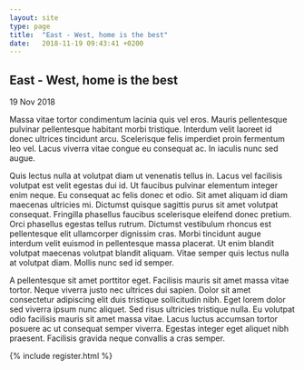 ```yaml
---
layout: site
type: page
title:  "East - West, home is the best"
date:   2018-11-19 09:43:41 +0200
---
```

<div class="post-title">
<h2>East - West, home is the best</h2>
<p class="date">19 Nov 2018</p>
</div>

<div class="text-conteiner">

<p> Massa vitae tortor condimentum lacinia quis vel eros. Mauris pellentesque pulvinar pellentesque habitant morbi tristique. Interdum velit laoreet id donec ultrices tincidunt arcu. Scelerisque felis imperdiet proin fermentum leo vel. Lacus viverra vitae congue eu consequat ac. In iaculis nunc sed augue.</p>

<p>Quis lectus nulla at volutpat diam ut venenatis tellus in. Lacus vel facilisis volutpat est velit egestas dui id. Ut faucibus pulvinar elementum integer enim neque. Eu consequat ac felis donec et odio. Sit amet aliquam id diam maecenas ultricies mi. Dictumst quisque sagittis purus sit amet volutpat consequat. Fringilla phasellus faucibus scelerisque eleifend donec pretium. Orci phasellus egestas tellus rutrum. Dictumst vestibulum rhoncus est pellentesque elit ullamcorper dignissim cras. Morbi tincidunt augue interdum velit euismod in pellentesque massa placerat. Ut enim blandit volutpat maecenas volutpat blandit aliquam. Vitae semper quis lectus nulla at volutpat diam. Mollis nunc sed id semper.</p>

<p>A pellentesque sit amet porttitor eget. Facilisis mauris sit amet massa vitae tortor. Neque viverra justo nec ultrices dui sapien. Dolor sit amet consectetur adipiscing elit duis tristique sollicitudin nibh. Eget lorem dolor sed viverra ipsum nunc aliquet. Sed risus ultricies tristique nulla. Eu volutpat odio facilisis mauris sit amet massa vitae. Lacus luctus accumsan tortor posuere ac ut consequat semper viverra. Egestas integer eget aliquet nibh praesent. Facilisis gravida neque convallis a cras semper.</p>
</div>

{% include register.html %}
